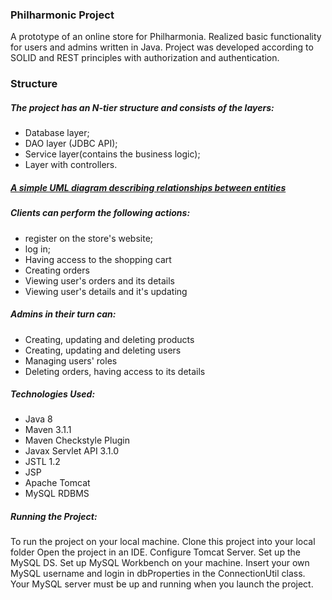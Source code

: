 ### Philharmonic Project 
A prototype of an online store for Philharmonia.
Realized basic functionality for users and admins written in Java.
Project was developed according to SOLID and REST principles with authorization and authentication.

### Structure

##### The project has an N-tier structure and consists of the layers:
* Database layer;
* DAO layer (JDBC API);
* Service layer(contains the business logic);
* Layer with controllers.

##### <a href="https://prnt.sc/107ows9">A simple UML diagram describing relationships between entities</a>

##### Clients can perform the following actions:    

* register on the store's website;
* log in;
* Having access to the shopping cart
* Creating orders
* Viewing user's orders and its details
* Viewing user's details and it's updating

##### Admins in their turn can:

* Creating, updating and deleting products
* Creating, updating and deleting users
* Managing users' roles
* Deleting orders, having access to its details

##### Technologies Used:
* Java 8
* Maven 3.1.1
* Maven Checkstyle Plugin
* Javax Servlet API 3.1.0
* JSTL 1.2
* JSP
* Apache Tomcat
* MySQL RDBMS

##### Running the Project:
To run the project on your local machine. 
Clone this project into your local folder 
Open the project in an IDE.
Configure Tomcat Server. 
Set up the MySQL DS. 
Set up MySQL Workbench on your machine.
Insert your own MySQL username and login in dbProperties in the ConnectionUtil class.
Your MySQL server must be up and running when you launch the project.
